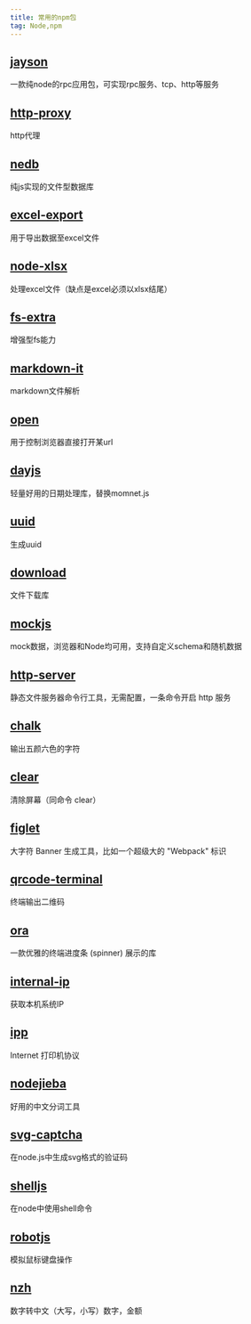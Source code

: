 ```yaml
---
title: 常用的npm包  
tag: Node,npm  
---  
```


## [jayson](https://www.npmjs.com/package/jayson)
一款纯node的rpc应用包，可实现rpc服务、tcp、http等服务

## [http-proxy](https://www.npmjs.com/package/http-proxy)
http代理

## [nedb](https://www.npmjs.com/package/nedb)
纯js实现的文件型数据库

## [excel-export](https://www.npmjs.com/package/excel-export)
用于导出数据至excel文件

## [node-xlsx](https://www.npmjs.com/package/node-xlsx)
处理excel文件（缺点是excel必须以xlsx结尾）

## [fs-extra](https://www.npmjs.com/package/fs-extra)
增强型fs能力

## [markdown-it](https://www.npmjs.com/package/markdown-it)
markdown文件解析

## [open](https://www.npmjs.com/package/open)
用于控制浏览器直接打开某url

## [dayjs](https://www.npmjs.com/package/dayjs)
轻量好用的日期处理库，替换momnet.js

## [uuid](https://www.npmjs.com/package/uuid)
生成uuid

## [download](https://www.npmjs.com/package/download)
文件下载库

## [mockjs](https://www.npmjs.com/package/mockjs)
mock数据，浏览器和Node均可用，支持自定义schema和随机数据

## [http-server](https://www.npmjs.com/package/http-server)
静态文件服务器命令行工具，无需配置，一条命令开启 http 服务

## [chalk](https://www.npmjs.com/package/chalk)
输出五颜六色的字符

## [clear](https://www.npmjs.com/package/clear)
清除屏幕（同命令 clear）

## [figlet](https://www.npmjs.com/package/figlet)
大字符 Banner 生成工具，比如一个超级大的 "Webpack" 标识

## [qrcode-terminal](https://www.npmjs.com/package/qrcode-terminal)
终端输出二维码

## [ora](https://www.npmjs.com/package/ora)
一款优雅的终端进度条 (spinner) 展示的库

## [internal-ip](https://www.npmjs.com/package/internal-ip)
获取本机系统IP

## [ipp](https://www.npmjs.com/package/ipp)
Internet 打印机协议

## [nodejieba](https://www.npmjs.com/package/nodejieba)
好用的中文分词工具

## [svg-captcha](https://www.npmjs.com/package/svg-captcha)
在node.js中生成svg格式的验证码

## [shelljs](https://www.npmjs.com/package/shelljs)
在node中使用shell命令

## [robotjs](https://www.npmjs.com/package/robotjs)
模拟鼠标键盘操作

## [nzh](https://github.com/cnwhy/nzh)
数字转中文（大写，小写）数字，金额  
  